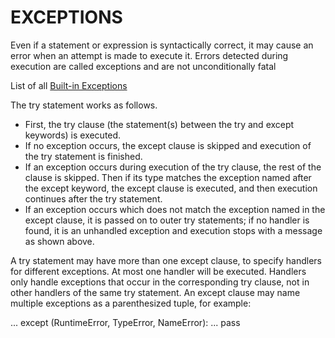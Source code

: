 # EXCEPTIONS 
Even if a statement or expression is syntactically correct, it may cause an error 
when an attempt is made to execute it. Errors detected during execution are called 
exceptions and are not unconditionally fatal

List of all [Built-in Exceptions](https://docs.python.org/2/library/exceptions.html#bltin-exceptions)

The try statement works as follows.
  * First, the try clause (the statement(s) between the try and except keywords) is executed.
  * If no exception occurs, the except clause is skipped and execution of the try statement is finished.
  * If an exception occurs during execution of the try clause, the rest of the clause is skipped. 
  Then if its type matches the exception named after the except keyword, the except clause is executed, and 
  then execution continues after the try statement.
  * If an exception occurs which does not match the exception named in the except clause, it is passed on to 
  outer try statements; if no handler is found, it is an unhandled exception and execution stops with a message as shown above.

A try statement may have more than one except clause, to specify handlers for different exceptions. At most one handler will be executed. Handlers only handle exceptions that occur in the corresponding try clause, not in other handlers of the same try statement. An except clause may name multiple exceptions as a parenthesized tuple, for example:

... except (RuntimeError, TypeError, NameError):
...     pass
